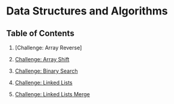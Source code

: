 # Data Structures and Algorithms

## Table of Contents

1. [Challenge: Array Reverse]

2. [Challenge: Array Shift](/Challenges/arrayShift)

3. [Challenge: Binary Search](/Challenges/BinarySearch)

4. [Challenge: Linked Lists](/Challenges/LinkedLists)

5. [Challenge: Linked Lists Merge](/Challenges/LinkedListsMerge)
